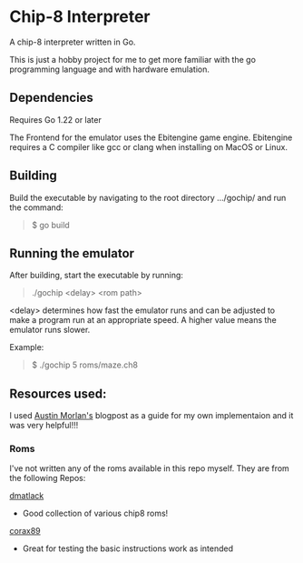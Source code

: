 # Chip-8 Interpreter

A chip-8 interpreter written in Go.

This is just a hobby project for me to get more familiar with the go programming language and with hardware emulation.

## Dependencies
Requires Go 1.22 or later

The Frontend for the emulator uses the Ebitengine game engine.
Ebitengine requires a C compiler like gcc or clang when installing on MacOS or Linux.

## Building
Build the executable by navigating to the root directory .../gochip/
and run the command:

> $ go build

## Running the emulator
After building, start the executable by running:
> ./gochip \<delay\> \<rom path\>

\<delay\> determines how fast the emulator runs and can be adjusted to make a program run at an appropriate speed. A higher value means the emulator runs slower.

Example:
> $ ./gochip 5 roms/maze.ch8

## Resources used:
I used [Austin Morlan's](https://austinmorlan.com/posts/chip8_emulator/)
 blogpost as a guide for my own implementaion and it was very helpful!!!

### Roms
I've not written any of the roms available in this repo myself. They are from the following Repos:

[dmatlack](https://github.com/dmatlack/chip8/tree/master)
- Good collection of various chip8 roms!

[corax89](https://github.com/corax89/chip8-test-rom)
- Great for testing the basic instructions work as intended 
